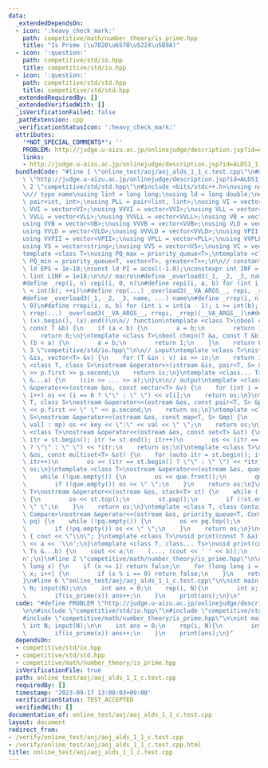 ```yaml
---
data:
  _extendedDependsOn:
  - icon: ':heavy_check_mark:'
    path: competitive/math/number_theory/is_prime.hpp
    title: "Is Prime (\u7D20\u6570\u5224\u5B9A)"
  - icon: ':question:'
    path: competitive/std/io.hpp
    title: competitive/std/io.hpp
  - icon: ':question:'
    path: competitive/std/std.hpp
    title: competitive/std/std.hpp
  _extendedRequiredBy: []
  _extendedVerifiedWith: []
  _isVerificationFailed: false
  _pathExtension: cpp
  _verificationStatusIcon: ':heavy_check_mark:'
  attributes:
    '*NOT_SPECIAL_COMMENTS*': ''
    PROBLEM: http://judge.u-aizu.ac.jp/onlinejudge/description.jsp?id=ALDS1_1_C
    links:
    - http://judge.u-aizu.ac.jp/onlinejudge/description.jsp?id=ALDS1_1_C
  bundledCode: "#line 1 \"online_test/aoj/aoj_alds_1_1_c.test.cpp\"\n#define PROBLEM\
    \ \"http://judge.u-aizu.ac.jp/onlinejudge/description.jsp?id=ALDS1_1_C\"\n\n#line\
    \ 2 \"competitive/std/std.hpp\"\n#include <bits/stdc++.h>\nusing namespace std;\n\
    \n// type name\nusing lint = long long;\nusing ld = long double;\nusing PII =\
    \ pair<int, int>;\nusing PLL = pair<lint, lint>;\nusing VI = vector<int>;\nusing\
    \ VVI = vector<VI>;\nusing VVVI = vector<VVI>;\nusing VLL = vector<lint>;\nusing\
    \ VVLL = vector<VLL>;\nusing VVVLL = vector<VVLL>;\nusing VB = vector<bool>;\n\
    using VVB = vector<VB>;\nusing VVVB = vector<VVB>;\nusing VLD = vector<ld>;\n\
    using VVLD = vector<VLD>;\nusing VVVLD = vector<VVLD>;\nusing VPII = vector<PII>;\n\
    using VVPII = vector<VPII>;\nusing VPLL = vector<PLL>;\nusing VVPLL = vector<VPLL>;\n\
    using VS = vector<string>;\nusing VVS = vector<VS>;\nusing VC = vector<char>;\n\
    template <class T>\nusing PQ_max = priority_queue<T>;\ntemplate <class T>\nusing\
    \ PQ_min = priority_queue<T, vector<T>, greater<T>>;\n\n// constant\nconstexpr\
    \ ld EPS = 1e-10;\nconst ld PI = acosl(-1.0);\nconstexpr int INF = 1e9;\nconstexpr\
    \ lint LINF = 1e18;\n\n// macro\n#define _overload3(_1, _2, _3, name, ...) name\n\
    #define _rep(i, n) repi(i, 0, n)\n#define repi(i, a, b) for (int i = int(a); i\
    \ < int(b); ++i)\n#define rep(...) _overload3(__VA_ARGS__, repi, _rep, )(__VA_ARGS__)\n\
    #define _overload3(_1, _2, _3, name, ...) name\n#define _rrep(i, n) rrepi(i, n,\
    \ 0)\n#define rrepi(i, a, b) for (int i = int(a - 1); i >= int(b); --i)\n#define\
    \ rrep(...) _overload3(__VA_ARGS__, rrepi, _rrep)(__VA_ARGS__)\n#define all(x)\
    \ (x).begin(), (x).end()\n\n// function\ntemplate <class T>\nbool chmax(T &a,\
    \ const T &b) {\n    if (a < b) {\n        a = b;\n        return 1;\n    }\n\
    \    return 0;\n}\ntemplate <class T>\nbool chmin(T &a, const T &b) {\n    if\
    \ (b < a) {\n        a = b;\n        return 1;\n    }\n    return 0;\n}\n#line\
    \ 3 \"competitive/std/io.hpp\"\n\n// input\ntemplate <class T>\nistream &operator>>(istream\
    \ &is, vector<T> &v) {\n    for (T &in : v) is >> in;\n    return is;\n}\ntemplate\
    \ <class T, class S>\nistream &operator>>(istream &is, pair<T, S> &p) {\n    is\
    \ >> p.first >> p.second;\n    return is;\n}\ntemplate <class... T>\nvoid input(T\
    \ &...a) {\n    (cin >> ... >> a);\n}\n\n// output\ntemplate <class T>\nostream\
    \ &operator<<(ostream &os, const vector<T> &v) {\n    for (int i = 0; i < (int)v.size();\
    \ i++) os << (i == 0 ? \"\" : \" \") << v[i];\n    return os;\n}\ntemplate <class\
    \ T, class S>\nostream &operator<<(ostream &os, const pair<T, S> &p) {\n    os\
    \ << p.first << \" \" << p.second;\n    return os;\n}\ntemplate <class T, class\
    \ S>\nostream &operator<<(ostream &os, const map<T, S> &mp) {\n    for (auto &[key,\
    \ val] : mp) os << key << \":\" << val << \" \";\n    return os;\n}\ntemplate\
    \ <class T>\nostream &operator<<(ostream &os, const set<T> &st) {\n    for (auto\
    \ itr = st.begin(); itr != st.end(); itr++)\n        os << (itr == st.begin()\
    \ ? \"\" : \" \") << *itr;\n    return os;\n}\ntemplate <class T>\nostream &operator<<(ostream\
    \ &os, const multiset<T> &st) {\n    for (auto itr = st.begin(); itr != st.end();\
    \ itr++)\n        os << (itr == st.begin() ? \"\" : \" \") << *itr;\n    return\
    \ os;\n}\ntemplate <class T>\nostream &operator<<(ostream &os, queue<T> que) {\n\
    \    while (!que.empty()) {\n        os << que.front();\n        que.pop();\n\
    \        if (!que.empty()) os << \" \";\n    }\n    return os;\n}\ntemplate <class\
    \ T>\nostream &operator<<(ostream &os, stack<T> st) {\n    while (!st.empty())\
    \ {\n        os << st.top();\n        st.pop();\n        if (!st.empty()) os <<\
    \ \" \";\n    }\n    return os;\n}\ntemplate <class T, class Container, class\
    \ Compare>\nostream &operator<<(ostream &os, priority_queue<T, Container, Compare>\
    \ pq) {\n    while (!pq.empty()) {\n        os << pq.top();\n        pq.pop();\n\
    \        if (!pq.empty()) os << \" \";\n    }\n    return os;\n}\nvoid print()\
    \ { cout << \"\\n\"; }\ntemplate <class T>\nvoid print(const T &a) {\n    cout\
    \ << a << '\\n';\n}\ntemplate <class T, class... Ts>\nvoid print(const T &a, const\
    \ Ts &...b) {\n    cout << a;\n    (..., (cout << ' ' << b));\n    cout << '\\\
    n';\n}\n#line 2 \"competitive/math/number_theory/is_prime.hpp\"\n\nbool is_prime(long\
    \ long x) {\n    if (x <= 1) return false;\n    for (long long i = 2; i * i <=\
    \ x; i++) {\n        if (x % i == 0) return false;\n    }\n    return true;\n\
    }\n#line 6 \"online_test/aoj/aoj_alds_1_1_c.test.cpp\"\n\nint main() {\n    int\
    \ N; input(N);\n\n    int ans = 0;\n    rep(i, N){\n        int x; input(x);\n\
    \        if(is_prime(x)) ans++;\n    }\n    print(ans);\n}\n"
  code: "#define PROBLEM \"http://judge.u-aizu.ac.jp/onlinejudge/description.jsp?id=ALDS1_1_C\"\
    \n\n#include \"competitive/std/io.hpp\"\n#include \"competitive/std/std.hpp\"\n\
    #include \"competitive/math/number_theory/is_prime.hpp\"\n\nint main() {\n   \
    \ int N; input(N);\n\n    int ans = 0;\n    rep(i, N){\n        int x; input(x);\n\
    \        if(is_prime(x)) ans++;\n    }\n    print(ans);\n}"
  dependsOn:
  - competitive/std/io.hpp
  - competitive/std/std.hpp
  - competitive/math/number_theory/is_prime.hpp
  isVerificationFile: true
  path: online_test/aoj/aoj_alds_1_1_c.test.cpp
  requiredBy: []
  timestamp: '2023-09-17 13:08:03+09:00'
  verificationStatus: TEST_ACCEPTED
  verifiedWith: []
documentation_of: online_test/aoj/aoj_alds_1_1_c.test.cpp
layout: document
redirect_from:
- /verify/online_test/aoj/aoj_alds_1_1_c.test.cpp
- /verify/online_test/aoj/aoj_alds_1_1_c.test.cpp.html
title: online_test/aoj/aoj_alds_1_1_c.test.cpp
---
```

